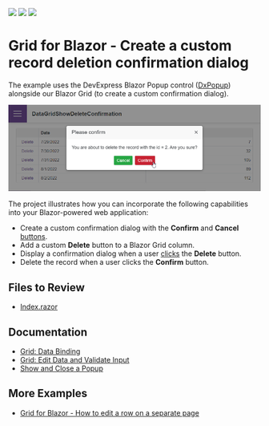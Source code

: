 <!-- default badges list -->
![](https://img.shields.io/endpoint?url=https://codecentral.devexpress.com/api/v1/VersionRange/199047075/22.1.4%2B)
[![](https://img.shields.io/badge/Open_in_DevExpress_Support_Center-FF7200?style=flat-square&logo=DevExpress&logoColor=white)](https://supportcenter.devexpress.com/ticket/details/T802166)
[![](https://img.shields.io/badge/📖_How_to_use_DevExpress_Examples-e9f6fc?style=flat-square)](https://docs.devexpress.com/GeneralInformation/403183)
<!-- default badges end -->

# Grid for Blazor - Create a custom record deletion confirmation dialog

The example uses the DevExpress Blazor Popup control ([DxPopup](https://docs.devexpress.com/Blazor/DevExpress.Blazor.DxPopup)) alongside our Blazor Grid (to create a custom confirmation dialog).

![Display a custom confirmation dialog before deleting a grid record](application-page.png)

The project illustrates how you can incorporate the following capabilities into your Blazor-powered web application:

- Create a custom confirmation dialog with the **Confirm** and **Cancel** [buttons](https://docs.devexpress.com/Blazor/DevExpress.Blazor.DxButton).
- Add a custom **Delete** button to a Blazor Grid column.
- Display a confirmation dialog when a user [clicks](https://docs.devexpress.com/Blazor/DevExpress.Blazor.DxButton.Click) the **Delete** button.
- Delete the record when a user clicks the **Confirm** button.

## Files to Review

- [Index.razor](./CS/DataGridShowDeleteConfirmation/Pages/Index.razor)

## Documentation

- [Grid: Data Binding](https://docs.devexpress.com/Blazor/403737/grid/bind-to-data)
- [Grid: Edit Data and Validate Input](https://docs.devexpress.com/Blazor/403454/grid/edit-data-and-validate-input)
- [Show and Close a Popup](https://docs.devexpress.com/Blazor/DevExpress.Blazor.DxPopup#show-and-close-a-popup)

## More Examples

- [Grid for Blazor - How to edit a row on a separate page](https://supportcenter.devexpress.com/ticket/details/t802173/grid-for-blazor-how-to-edit-a-row-on-a-separate-page)
